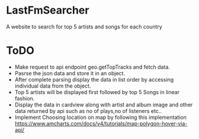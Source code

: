# LastFmSearcher
A website to search for top 5 artists and songs for each country

# ToDO
- Make request to api endpoint geo.getTopTracks and fetch data.
- Pasrse the json data and store it in an object.
- After complete parsing display the data in list order by accessing individual data from the object.
- Top 5 artists will be displayed first followed by top 5 Songs in linear fashion.
- Display the data in cardview along with artist and album image and other data returned by api such as no of plays,no of listeners etc.. 
- Implement Choosing location on map by following this implementation https://www.amcharts.com/docs/v4/tutorials/map-polygon-hover-via-api/
